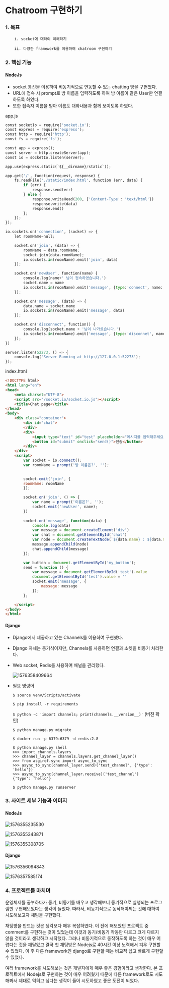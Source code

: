 # Chatroom 구현하기

### 1. 목표

		i. socket에 대하여 이해하기
	
		ii. 다양한 framework를 이용하여 chatroom 구현하기 

### 2. 핵심 기능

#### NodeJs

* socket 통신을 이용하여 비동기적으로 연동할 수 있는 chatting 방을 구현했다.
* URL에 접속 시 prompt로 방 이름을 입력하도록 하여 방 이름이 같은 User만 연결하도록 하였다.
* 또한 접속자 이름을 받아 이름도 대화내용과 함께 보이도록 하였다.

app.js

```python
const socketIo = require('socket.io');
const express = require('express');
const http = require('http');
const fs = require('fs');

const app = express();
const server = http.createServer(app);
const io = socketIo.listen(server);

app.use(express.static(`${__dirname}/static`));

app.get('/', function(request, response) { 
    fs.readFile('./static/index.html', function (err, data) {
        if (err) {
            response.send(err)
        } else {
            response.writeHead(200, {'Content-Type': 'text/html'})
            response.write(data)
            response.end()
        };
    });
});

io.sockets.on('connection', (socket) => {
    let roomName=null;

    socket.on('join', (data) => {
        roomName = data.roomName;
        socket.join(data.roomName);
        io.sockets.in(roomName).emit('join', data)
    });

    socket.on('newUser', function(name) {
        console.log(name+' 님이 접속하였습니다.')
        socket.name = name
        io.sockets.in(roomName).emit('message', {type:'connect', name:'Sever', message: name + ' 님이 접속하였습니다.'})
    });

    socket.on('message', (data) => {
        data.name = socket.name
        io.sockets.in(roomName).emit('message', data)
    });

    socket.on('disconnect', function() {
        console.log(socket.name + '님이 나가셨습니다.')
        io.sockets.in(roomName).emit('message', {type:'disconnet', name: 'SERVER', message: socket.name + ' 님이 나가셨습니다.'})
    });
})

server.listen(52273, () => {
    console.log('Server Running at http://127.0.0.1:52273');
});
```

index.html

```html
<!DOCTYPE html>
<html lang="en">
<head>
    <meta charset="UTF-8">
    <script src="/socket.io/socket.io.js"></script>
    <title>Chat page</title>
</head>
<body>
    <div class="container">
        <div id="chat">
        </div>
        <div>
            <input type="text" id="test" placeholder="메시지를 입력해주세요..">
            <button id="submit" onclick="send()">전송</button>
        </div>
    </div>
    <script>
        var socket = io.connect();
        var roomName = prompt('방 이름은?', '');

    
        socket.emit('join', {
        roomName: roomName
        });

        socket.on('join', () => {
            var name = prompt('이름은?', '');
            socket.emit('newUser', name);
        })
        
        socket.on('message', function(data) {
            console.log(data)
            var message = document.createElement('div')
            var chat = document.getElementById('chat')
            var node = document.createTextNode(`${data.name} : ${data.message}`)
            message.appendChild(node)
            chat.appendChild(message)
        });

        var button = document.getElementById('my_button');
        send = function () {
            var message = document.getElementById('test').value
            document.getElementById('test').value = ''
            socket.emit('message', {
                message: message
            });
        };

    </script>
</body>
</html>
```



#### Django

* Django에서 제공하고 있는 Channels를 이용하여 구현했다.

* Django 자체는 동기식이지만, Channels를 사용하면 연결과 소켓을 비동기 처리한다.

* Web socket, Redis를 사용하여 채널을 관리했다.

  ![1576358409664](./images/1576358409664.png)
  
* 필요 명령어

  `$ source venv/Scripts/activate`

  `$ pip install -r requirements`

  `$ python -c 'import channels; print(channels.__version__)'` (버젼 확인)

  `$ python manage.py migrate`

  `$ docker run -p 6379:6379 -d redis:2.8`

  ```
  $ python manage.py shell
  >>> import channels.layers
  >>> channel_layer = channels.layers.get_channel_layer()
  >>> from asgiref.sync import async_to_sync
  >>> async_to_sync(channel_layer.send)('test_channel', {'type': 'hello'})
  >>> async_to_sync(channel_layer.receive)('test_channel')
  {'type': 'hello'}
  ```
  
  `$ python manage.py runserver`



### 3. 사이트 세부 기능과 이미지

####  NodeJs 

![1576355235530](./images/1576355235530.png)

![1576355343871](./images/1576355343871.png)

![1576355308705](./images/1576355308705.png)

#### Django

![1576356094843](./images/1576356094843.png)

![1576357585174](./images/django_chat.png)

### 4. 프로젝트를 마치며

운영체제를 공부하다가 동기, 비동기를 배우고 생각해보니 동기적으로 실행되는 프로그램만 구현해보았다는 생각이 들었다. 따라서, 비동기적으로 동작해야되는 것에 대하여 시도해보고자 채팅을 구현했다. 

채팅방을 만드는 것은 생각보다 매우 복잡하였다. 이 전에 해보았던 프로젝트 중 comment를 구현하는 것이 있었는데 이것과 동기/비동기 작동만 다르고 크게 다르지 않을 것이라고 생각하고 시작했다. 그러나 비동기적으로 동작하도록 하는 것이 매우 어렵다는 것을 깨달았고 결국 첫 채팅방은 Nodejs로 40시간 이상 노력해서 겨우 구현할 수 있었다. 이 후 다른 framework인 django로 구현할 때는 비교적 쉽고 빠르게 구현할 수 있었다.

여러 framework를 시도해보는 것은 개발자에게 매우 좋은 경험이라고 생각한다. 본 프로젝트에서 Nodejs로 구현하는 것이 매우 어려웠기 때문에 다른 framework로도 시도해봐서 제대로 익히고 싶다는 생각이 들어 시도하였고 좋은 도전이 되었다.